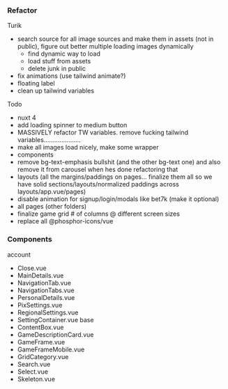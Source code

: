### Refactor

Turik
  * search source for all image sources and make them in assets (not in public), figure out better multiple loading images dynamically
    * find dynamic way to load
    * load stuff from assets
    * delete junk in public
  * fix animations (use tailwind animate?)
  * floating label
  * clean up tailwind variables

Todo
  * nuxt 4
  * add loading spinner to medium button
  * MASSIVELY refactor TW variables. remove fucking tailwind variables.....................
  * make all images load nicely, make some wrapper
  * components
  * remove bg-text-emphasis bullshit (and the other bg-text one) and also remove it from carousel when hes done refactoring that
  * layouts (all the margins/paddings on pages... finalize them all so we have solid sections/layouts/normalized paddings across layouts/app.vue/pages)
  * disable animation for signup/login/modals like bet7k (make it optional)
  * all pages (other folders)
  * finalize game grid # of columns @ different screen sizes
  * replace all @phosphor-icons/vue


### Components

account
  - Close.vue
  - MainDetails.vue
  - NavigationTab.vue
  - NavigationTabs.vue
  - PersonalDetails.vue
  - PixSettings.vue
  - RegionalSettings.vue
  - SettingContainer.vue
base
  - ContentBox.vue
  - GameDescriptionCard.vue
  - GameFrame.vue
  - GameFrameMobile.vue
  - GridCategory.vue
  - Search.vue
  - Select.vue
  - Skeleton.vue
